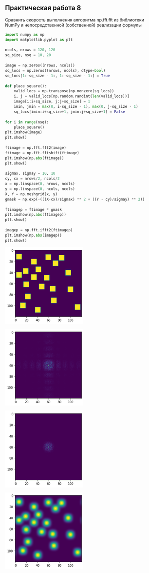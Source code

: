 ## Практическая работа 8

Сравнить скорость выполнения алгоритма np.fft.fft из библиотеки NumPy и непосредственной (собственной) реализации формулы

```python
import numpy as np
import matplotlib.pyplot as plt

ncols, nrows = 120, 120
sq_size, nsq = 10, 20

image = np.zeros((nrows, ncols))
sq_locs = np.zeros((nrows, ncols), dtype=bool)
sq_locs[1:-sq_size - 1:, 1:-sq_size - 1:] = True

def place_square():
    valid_locs = np.transpose(np.nonzero(sq_locs))
    i, j = valid_locs[np.random.randint(len(valid_locs))]
    image[i:i+sq_size, j:j+sq_size] = 1
    imin, jmin = max(0, i-sq_size - 1), max(0, j-sq_size - 1)
    sq_locs[imin:i+sq_size+1, jmin:j+sq_size+1] = False

for i in range(nsq):
    place_square()
plt.imshow(image)
plt.show()

ftimage = np.fft.fft2(image)
ftimage = np.fft.fftshift(ftimage)
plt.imshow(np.abs(ftimage))
plt.show()

sigmax, sigmay = 10, 10
cy, cx = nrows/2, ncols/2
x = np.linspace(0, nrows, ncols)
y = np.linspace(0, ncols, ncols)
X, Y = np.meshgrid(x, y)
gmask = np.exp(-(((X-cx)/sigmax) ** 2 + ((Y - cy)/sigmay) ** 2))

ftimagep = ftimage * gmask
plt.imshow(np.abs(ftimagep))
plt.show()

imagep = np.fft.ifft2(ftimagep)
plt.imshow(np.abs(imagep))
plt.show()
```


    
![png](output_0_0.png)
    



    
![png](output_0_1.png)
    



    
![png](output_0_2.png)
    



    
![png](output_0_3.png)
    



```python

```
